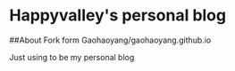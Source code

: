 # Happyvalley's personal blog

##About
Fork form Gaohaoyang/gaohaoyang.github.io

Just using to be my personal blog
